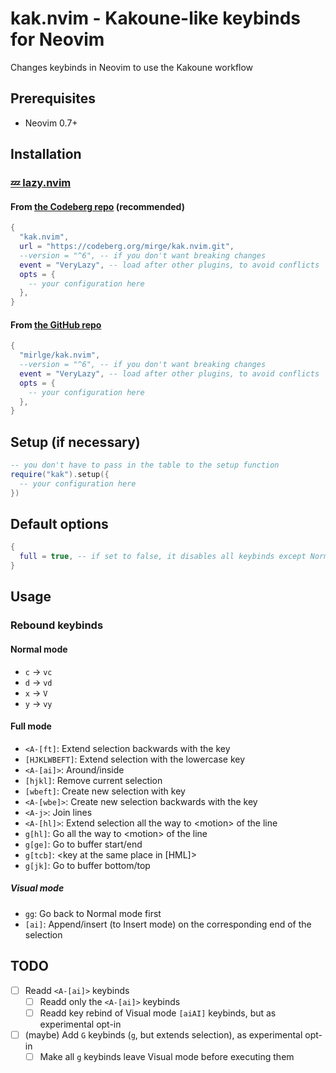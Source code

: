 # kak.nvim - Kakoune-like keybinds for Neovim

Changes keybinds in Neovim to use the Kakoune workflow

## Prerequisites

- Neovim 0.7+

## Installation

### [💤 lazy.nvim](https://github.com/folke/lazy.nvim)

#### From [the Codeberg repo](https://codeberg.org/mirge/kak.nvim) (recommended)

```lua
{
  "kak.nvim",
  url = "https://codeberg.org/mirge/kak.nvim.git",
  --version = "^6", -- if you don't want breaking changes
  event = "VeryLazy", -- load after other plugins, to avoid conflicts
  opts = {
    -- your configuration here
  },
}
```

#### From [the GitHub repo](https://github.com/mirlge/kak.nvim)

```lua
{
  "mirlge/kak.nvim",
  --version = "^6", -- if you don't want breaking changes
  event = "VeryLazy", -- load after other plugins, to avoid conflicts
  opts = {
    -- your configuration here
  },
}
```

## Setup (if necessary)

```lua
-- you don't have to pass in the table to the setup function
require("kak").setup({
  -- your configuration here
})
```

## Default options

```lua
{
  full = true, -- if set to false, it disables all keybinds except Normal mode c, d, x, y
}
```

## Usage

### Rebound keybinds

#### Normal mode

- `c` -> `vc`
- `d` -> `vd`
- `x` -> `V`
- `y` -> `vy`

#### Full mode

- `<A-[ft]`: Extend selection backwards with the key
- `[HJKLWBEFT]`: Extend selection with the lowercase key
- `<A-[ai]>`: Around/inside
- `[hjkl]`: Remove current selection
- `[wbeft]`: Create new selection with key
- `<A-[wbe]>`: Create new selection backwards with the key
- `<A-j>`: Join lines
- `<A-[hl]>`: Extend selection all the way to \<motion> of the line
- `g[hl]`: Go all the way to \<motion> of the line
- `g[ge]`: Go to buffer start/end
- `g[tcb]`: \<key at the same place in \[HML]>
- `g[jk]`: Go to buffer bottom/top

##### Visual mode

- `gg`: Go back to Normal mode first
- `[ai]`: Append/insert (to Insert mode) on the corresponding end of the selection

## TODO

- [ ] Readd `<A-[ai]>` keybinds
  - [ ] Readd only the `<A-[ai]>` keybinds
  - [ ] Readd key rebind of Visual mode `[aiAI]` keybinds, but as experimental opt-in
- [ ] (maybe) Add `G` keybinds (`g`, but extends selection), as experimental opt-in
  - [ ] Make all `g` keybinds leave Visual mode before executing them
